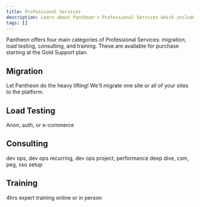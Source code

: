 ```yaml
---
title: Professional Services
description: Learn about Pantheon's Professional Services which include migration, training, consulting, and load testing.
tags: []
---
```

Pantheon offers four main categories of Professional Services: migration, load testing, consulting, and training. These are available for purchase starting at the Gold Support plan.
## Migration
Let Pantheon do the heavy lifting! We'll migrate one site or all of your sites to the platform.
## Load Testing
Anon, auth, or e-commerce
## Consulting
dev ops, dev ops recurring, dev ops project, performance deep dive, csm, peg, sso setup
## Training  
4hrs expert training online or in person
